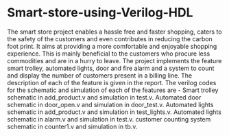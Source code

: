 # Smart-store-using-Verilog-HDL
The smart store project enables a hassle free and faster shopping, caters to the safety of the customers and even contributes in reducing the carbon foot print. It aims at providing a more comfortable and enjoyable shopping experience. This is mainly beneficial to the customers who procure less commodities and are in a hurry to leave.
The project implements the feature smart trolley, automated lights, door and fire alarm and a system to count and display the number of customers present in a billing line. The description of each of the feature is given in the report. The verilog codes for the schematic and simulation of each of the features are - 
Smart trolley schematic in add_product.v and simulation in test.v.
 Automated door schematic in door_open.v and simulation in door_test.v.
 Automated lights schematic in add_product.v and simulation in test_lights.v.
 Automated lights schematic in alarm.v and simulation in test.v.
 customer counting system schematic in counter1.v and simulation in tb.v.
